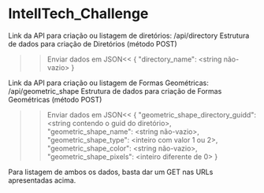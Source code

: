 # IntellTech_Challenge

Link da API para criação ou listagem de diretórios:
<localhost>/api/directory
Estrutura de dados para criação de Diretórios (método POST)
>>Enviar dados em JSON<<
{
  "directory_name": <string não-vazio>
}

Link da API para criação ou listagem de Formas Geométricas:
<localhost>/api/geometric_shape
Estrutura de dados para criação de Formas Geométricas (método POST)
>>Enviar dados em JSON<<
{
  "geometric_shape_directory_guidd": <string contendo o guid do diretório>,
  "geometric_shape_name": <string não-vazio>,
  "geometric_shape_type": <inteiro com valor 1 ou 2>,
  "geometric_shape_color": <string não-vazio>,
  "geometric_shape_pixels": <inteiro diferente de 0>
}

Para listagem de ambos os dados, basta dar um GET nas URLs apresentadas acima.
